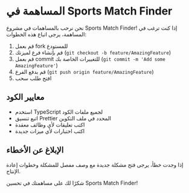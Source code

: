 # المساهمة في Sports Match Finder

نحن نرحب بالمساهمات في مشروع Sports Match Finder! إذا كنت ترغب في المساهمة، يرجى اتباع هذه الخطوات:

1. قم بعمل fork للمستودع
2. قم بإنشاء فرع لميزتك (`git checkout -b feature/AmazingFeature`)
3. قم بعمل commit للتغييرات الخاصة بك (`git commit -m 'Add some AmazingFeature'`)
4. قم بدفع الفرع (`git push origin feature/AmazingFeature`)
5. افتح طلب سحب

## معايير الكود

- استخدم TypeScript لجميع ملفات الكود
- اتبع تنسيق Prettier المحدد في ملف التكوين
- اكتب تعليقات لأي وظائف معقدة
- اكتب اختبارات لأي ميزات جديدة

## الإبلاغ عن الأخطاء

إذا وجدت خطأ، يرجى فتح مشكلة جديدة مع وصف مفصل للمشكلة وخطوات إعادة الإنتاج.

شكرًا لك على مساهمتك في تحسين Sports Match Finder!

